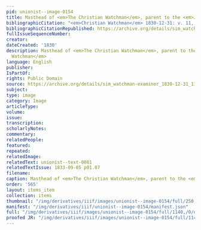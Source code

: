 ```yaml
---
pid: unionist--image-0154
title: Masthead of <em>The Christian Watchman</em>, parent to the <em>Juvenile Watchman</em>
bibliographicCitation: "<em>Christian Watchman</em> 1830-12-31: v. 11, n. 53"
bibliographicCitationRepublished: https://archive.org/details/sim_watchman-examiner_1830-12-31_11_53
fullIssueSequenceNumber: 
creator: 
dateCreated: '1830'
description: Masthead of <em>The Christian Watchman</em>, parent to the <em>Juvenile
  Watchman</em>
language: English
publisher: 
IsPartOf: 
rights: Public Domain
source: https://archive.org/details/sim_watchman-examiner_1830-12-31_11_53
subject: 
type: image
category: Image
articleType: 
volume: 
issue: 
transcription: 
scholarlyNotes: 
commentary: 
relatedPeople: 
featured: 
repeated: 
relatedImage: 
relatedText: unionist--text-0081
relatedTextIssue: 1833-09-05 p01.07
filename: 
caption: Masthead of <em>The Christian Watchman</em>, parent to the <em>Juvenile Watchman</em>
order: '565'
layout: items_item
collection: items
thumbnail: "/img/derivatives/iiif/images/unionist--image-0154/full/250,/0/default.jpg"
manifest: "/img/derivatives/iiif/unionist--image-0154/manifest.json"
full: "/img/derivatives/iiif/images/unionist--image-0154/full/1140,/0/default.jpg"
proofed JR: "/img/derivatives/iiif/images/unionist--image-0154/full/1140,/0/default.jpg"
---
```

